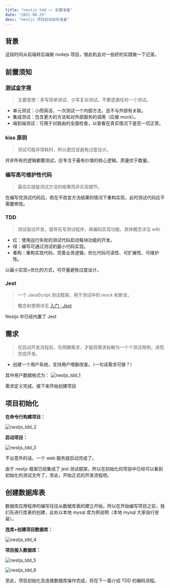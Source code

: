 ```yaml
---
title: "nestjs tdd —— 前置准备"
date: "2021-06-25"
desc: "nestjs 项目启动前的准备"
---
```


## 背景

这段时间从前端转后端做 nodejs 项目，借此机会对一些好的实践做一下记录。

## 前置须知

### [测试金字塔](https://martinfowler.com/articles/practical-test-pyramid.html)

> 主要思想：多写简单测试，少写复杂测试，不要遗漏任何一个测试。

- 单元测试：小而简洁，一次测试一个内部方法，且不与外部有关联。
- 集成测试：包含更大的方法和对外部服务的调用（应被 mock）。
- 端到端测试：可用于对路由的全面检查，以查看在真实情况下是否一切正常。

### kiss 原则

> 测试可能非常耗时，所以更应该避免过度设计。

并非所有的逻辑都要测试，应专注于最有价值的核心逻辑，质量优于数量。

### 编写高可维护性代码

> 最佳实践是测试方法的结果而非实现细节。

在编写完测试代码后，若在不改变方法结果的情况下重构实现，此时测试代码应不需要修改。

### TDD

> 测试驱动开发，倡导先写测试程序，再编码实现功能，具体概念详见 wiki

- 红：使用运行失败的测试代码启动每块功能的开发。
- 绿：编写可通过测试的最小代码实现。
- 重构：重构实现代码，完善业务逻辑，优化代码可读性、可扩展性、可维护性。

以最小实现+优化的方式，可尽量避免过度设计。

### Jest

> 一个 JavaScript 测试框架，用于测试中的 mock 和断言。

> 概念和使用详见 [入门 · Jest](https://jestjs.io/zh-Hans/docs/getting-started)

Nestjs 中已经内置了 Jest

## 需求

> 在启动开发流程前，先明确需求，才能将需求拆解为一个个测试用例，进而完成开发。

- 创建一个用户系统，支持用户增删改查。（一句话需求可够？）

其中用户数据格式为：
![nestjs_tdd_1](https://youyas-cos-1254423828.cos.ap-guangzhou.myqcloud.com/images/nestjs_tdd_1.png)

需求定义完成，接下来开始创建项目

## 项目初始化

**在命令行构建项目：**

![nestjs_tdd_2](https://youyas-cos-1254423828.cos.ap-guangzhou.myqcloud.com/images/nestjs_tdd_2.png)

**启动项目：**

![nestjs_tdd_3](https://youyas-cos-1254423828.cos.ap-guangzhou.myqcloud.com/images/nestjs_tdd_3.png)

不出意外的话，一个 web 服务就启动完成了。

由于 nestjs 框架已经集成了 jest 测试框架，所以在初始化的项目中已经可以看到初始化的测试文件了，至此，开始正式的开发流程吧。

## 创建数据库表

数据库应用程序的编写往往从数据库表的建立开始，所以在开始编写项目之前，我们先进行库表的创建，此处以本地 mysql 库为例说明（本地 mysql 大家自行安装）。

**连库+创建项目数据库：**

![nestjs_tdd_4](https://youyas-cos-1254423828.cos.ap-guangzhou.myqcloud.com/images/nestjs_tdd_4.png)

**项目接入数据库：**

![nestjs_tdd_5](https://youyas-cos-1254423828.cos.ap-guangzhou.myqcloud.com/images/nestjs_tdd_5.png)

![nestjs_tdd_6](https://youyas-cos-1254423828.cos.ap-guangzhou.myqcloud.com/images/nestjs_tdd_6.png)

至此，项目初始化及连接数据库操作完成，将在下一篇介绍 TDD 的编码流程。